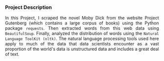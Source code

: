 <h3> Project Description </h3>

<p align="justify">In this Project, I scraped the novel Moby Dick from the website Project Gutenberg (which contains a large corpus of books) using the Python package <code>requests</code>.
Then extracted words from this web data using <code>BeautifulSoup</code>. Finally, analyzed the distribution of words using the <code>Natural Language ToolKit (nltk)</code>. The natural language processing tools used here apply to much of the data that data scientists encounter as a vast proportion of the world's data is unstructured data and includes a great deal of text.</p>
